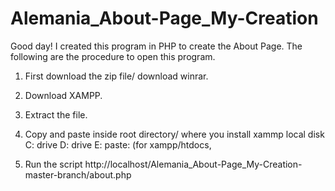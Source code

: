 # Alemania_About-Page_My-Creation

Good day!  I created this program in PHP to create the About Page. The following are the procedure to open this program.

1. First download the zip file/ download winrar.

2. Download XAMPP.

3. Extract the file.

4. Copy and paste inside root directory/ where you install xammp local disk C: drive D: drive E: paste: (for xampp/htdocs, 

5. Run the script http://localhost/Alemania_About-Page_My-Creation-master-branch/about.php
